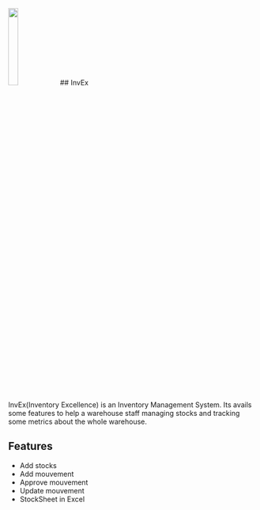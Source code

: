 
<img src="https://github.com/Owlsome001/sim/blob/development/assets/images/logo.png" width="20%" height="20%">
## InvEx

InvEx(Inventory Excellence) is an Inventory Management System. Its avails some features to help a warehouse staff managing stocks and tracking some metrics about the whole warehouse.




## Features

- Add stocks
- Add mouvement
- Approve mouvement
- Update mouvement
- StockSheet in Excel
